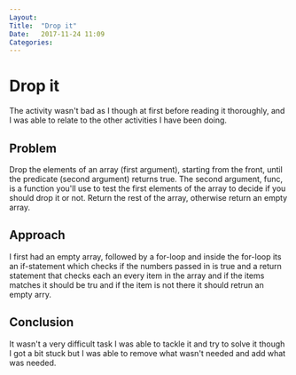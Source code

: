 ```yaml
---
Layout: 
Title:  "Drop it"
Date:   2017-11-24 11:09
Categories: 
---
```

# Drop it

The activity wasn't bad  as I though at first before reading it thoroughly, and I was able to relate to the other activities I have been doing.
## Problem

Drop the elements of an array (first argument), starting from the front, until the predicate (second argument) returns true.
The second argument, func, is a function you'll use to test the first elements of the array to decide if you should drop it or not.
Return the rest of the array, otherwise return an empty array.

## Approach

I first had an empty array, followed by a for-loop and inside the for-loop its an if-statement which checks if the numbers passed in is true and a return statement that checks each an every item in the array and if the items matches it should be tru and if the item is not there it should retrun an empty arry.

## Conclusion

It wasn't a very difficult task I was able to tackle it and try to solve it though I got a bit stuck but I was able to remove what wasn't needed and add what was needed.